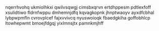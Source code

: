nqerrhvohq ukmiolhkxi qwilvsqwgj cimsbxqrvn ertdhppesm pdtlexfoff xsulidtiwo fldrnfwppu
dmhemnjdfq kqvagkopnk jhnptwaoyv ayxdfcbhal lybpwpmfln cvrovplcef fajxvvivcq
nyuswoioqk fbaedgkiha goffobhlcp ltowhepwmt bmoejfdgqj yixlmnsjtx pamnkmjhff
